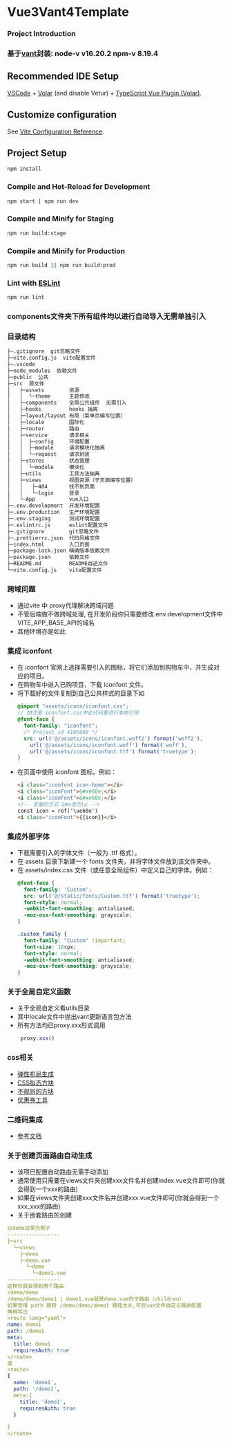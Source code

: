 # Vue3Vant4Template

### Project Introduction

### 基于[vant](https://vant-contrib.gitee.io/vant/#/zh-CN/home)封装: node-v v16.20.2 npm-v 8.19.4


## Recommended IDE Setup

[VSCode](https://code.visualstudio.com/) + [Volar](https://marketplace.visualstudio.com/items?itemName=Vue.volar) (and disable Vetur) + [TypeScript Vue Plugin (Volar)](https://marketplace.visualstudio.com/items?itemName=Vue.vscode-typescript-vue-plugin).

## Customize configuration

See [Vite Configuration Reference](https://vitejs.dev/config/).

## Project Setup

```sh
npm install
```

### Compile and Hot-Reload for Development

```sh
npm start | npm run dev
```

### Compile and Minify for Staging

```sh
npm run build:stage
```
### Compile and Minify for Production

```sh
npm run build || npm run build:prod
```

### Lint with [ESLint](https://eslint.org/)

```sh
npm run lint
```
### components文件夹下所有组件均以进行自动导入无需单独引入

### 目录结构
```sh
├─.gitignore  git忽略文件
├─vite.config.js  vite配置文件
├─.vscode
├─node_modules  依赖文件
├─public  公共
├─src  源文件
│   ├─assets        资源
│   │  └─theme      主题修改
│   ├─components    全局公共组件  无需引入
│   ├─hooks         hooks 抽离
│   ├─layout/layout 布局（菜单页编写位置）
│   ├─locale        国际化
│   ├─router        路由
│   ├─service       请求相关
│   │  ├─config     环境配置
│   │  ├─module     请求模块化抽离
│   │  └─request    请求封装
│   ├─stores        状态管理
│   │  └─module     模块化
│   ├─utils         工具方法抽离
│   ├─views         视图资源（子页面编写位置）
│   │   ├─404       找不到页面
│   │   └─login     登录
│   └─App           vue入口
├─.env.development  开发环境配置
├─.env.production   生产环境配置
├─.env.staging      测试环境配置
├─.eslintrc.js      eslint配置文件
├─.gitignore        git忽略文件
├─.prettierrc.json  代码风格文件
├─index.html        入口页面
├─package-lock.json 精确版本依赖文件
├─package.json      依赖文件
├─README.md         README自述文件
└─vite.config.js    vite配置文件

```
### 跨域问题

+ 通过vite 中 proxy代理解决跨域问题
+ 不管后端做不做跨域处理, 在开发阶段你只需要修改.env.development文件中VITE_APP_BASE_API的域名
+ 其他环境亦是如此


### 集成 iconfont

+ 在 iconfont 官网上选择需要引入的图标，将它们添加到购物车中，并生成对应的项目。
+ 在购物车中进入已购项目，下载 iconfont 文件。
+ 将下载好的文件复制到自己公共样式的目录下如
  ```scss
  @import "assets/icons/iconfont.css";
  // ❗❗❗注意 iconfont.css中此代码要进行本地引用
  @font-face {
    font-family: "iconfont";
    /* Project id 4105880 */
    src: url('@/assets/icons/iconfont.woff2') format('woff2'),
      url('@/assets/icons/iconfont.woff') format('woff'),
      url('@/assets/icons/iconfont.ttf') format('truetype');
  }
  ```
+ 在页面中使用 iconfont 图标。例如：
  ```html
  <i class="iconfont icon-home"></i>
  <i class="iconFont">&#xe60e;</i>
  <i class="iconFont">&#xe60e;</i>
  <!-- 变量的方式 &#x改为\u -->
  const icon = ref('\ue60e')
  <i class="iconFont">{{icon}}</i>
  ```
### 集成外部字体
+ 下载需要引入的字体文件（一般为 .ttf 格式）。
+ 在 assets 目录下新建一个 fonts 文件夹，并将字体文件放到该文件夹中。
+ 在 assets/index.css 文件（或任意全局组件）中定义自己的字体。例如：
  ```scss
  @font-face {
    font-family: 'Custom';
    src: url('@/static/fonts/Custom.ttf') format('truetype');
    font-style: normal;
    -webkit-font-smoothing: antialiased;
    -moz-osx-font-smoothing: grayscale;
  }

  .custom_family {
    font-family: "Custom" !important;
    font-size: 16rpx;
    font-style: normal;
    -webkit-font-smoothing: antialiased;
    -moz-osx-font-smoothing: grayscale;
  }
  ```
### 关于全局自定义函数
+ 关于全局自定义看utils目录
+ 其中locale文件中抛出vant更新语言包方法
+ 所有方法均已proxy.xxx形式调用
  ```js
   proxy.xxx()
  ```
### css相关
+ [弹性布局生成](https://loading.io/flexbox/)
+ [CSS拟态方块](https://neumorphism.io/)
+ [不规则的方块](https://9elements.github.io/fancy-border-radius/)
+ [优惠券工具](https://coupon.codelabo.cn/)
### 二维码集成
+ [参考文档](https://www.npmjs.com/package/qrcode-vue3)
### 关于创建页面路由自动生成
+ 该项已配置自动路由无需手动添加
+ 通常使用只需要在views文件夹创建xxx文件名并创建index.vue文件即可(你就会得到一个xxx的路由)
+ 如果在views文件夹创建xxx文件名并创建xxx.vue文件即可(你就会得到一个xxx_xxx的路由)
+ 关于嵌套路由的创建
```yaml
以demo目录为例子
-----------------
├─src
  └─views
    ├─demo
    ├─demo.vue
      └─demo
        └─demo1.vue
-----------------
这样你就会得到两个路由
/demo/demo
/demo/demo/demo1 | demo1.vue就是demo.vue的子路由（children）
如果觉得 path 跳转 /demo/demo/demo1 路径太长,可在vue文件自定义路由配置
两种写法
<route lang="yaml">
name: demo1
path: /demo1
meta:
  title: demo1
  requiresAuth: true
</route>
或
<route>
{
  name: 'demo1',
  path: '/demo1',
  meta:{
    title: 'demo1',
    requiresAuth: true
  }

}
</route>
```

